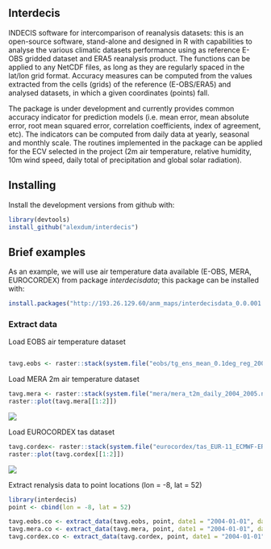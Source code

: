 <!-- README.md is generated from README.Rmd. Please edit that file -->
Interdecis
----------

INDECIS software for intercomparison of reanalysis datasets: this is an open-source software, stand-alone and designed in R with capabilities to analyse the various climatic datasets performance using as reference E-OBS gridded dataset and ERA5 reanalysis product. The functions can be applied to any NetCDF files, as long as they are regularly spaced in the lat/lon grid format. Accuracy measures can be computed from the values extracted from the cells (grids) of the reference (E-OBS/ERA5) and analysed datasets, in which a given coordinates (points) fall.

The package is under development and currently provides common accuracy indicator for prediction models (i.e. mean error, mean absolute error, root mean squared error, correlation coefficients, index of agreement, etc). The indicators can be computed from daily data at yearly, seasonal and monthly scale. The routines implemented in the package can be applied for the ECV selected in the project (2m air temperature, relative humidity, 10m wind speed, daily total of precipitation and global solar radiation).

Installing
----------

Install the development versions from github with:

``` r
library(devtools) 
install_github("alexdum/interdecis")
```

Brief examples
--------------

As an example, we will use air temperature data available (E-OBS, MERA, EUROCORDEX) from package *interdecisdata*; this package can be installed with:

``` r
install.packages("http://193.26.129.60/anm_maps/interdecisdata_0.0.001.tar.gz", repos = NULL, type = "source")
```

### Extract data

Load EOBS air temperature dataset

``` r

tavg.eobs <- raster::stack(system.file("eobs/tg_ens_mean_0.1deg_reg_2004-2005_v19.0e.nc", package = "interdecisdata"))
```

Load MERA 2m air temperature dataset

``` r
tavg.mera <- raster::stack(system.file("mera/mera_t2m_daily_2004_2005.nc", package = "interdecisdata"))
raster::plot(tavg.mera[[1:2]])
```

![](README-t_mera-1.png)

Load EUROCORDEX tas dataset

``` r
tavg.cordex<- raster::stack(system.file("eurocordex/tas_EUR-11_ECMWF-ERAINT_evaluation_domeniu.mic_r1i1p1_SMHI-RCA4_v1_day_20040101-20051231.nc", package = "interdecisdata"))
raster::plot(tavg.cordex[[1:2]])
```

![](README-t_eurocordex-1.png)

Extract renalysis data to point locations (lon = -8, lat = 52)

``` r
library(interdecis)
point <- cbind(lon = -8, lat = 52)

tavg.eobs.co <- extract_data(tavg.eobs, point, date1 = "2004-01-01", date2 = "2005-12-31")
tavg.mera.co <- extract_data(tavg.mera, point, date1 = "2004-01-01", date2 = "2005-12-31")
tavg.cordex.co <- extract_data(tavg.cordex, point, date1 = "2004-01-01", date2 = "2005-12-31")
```

